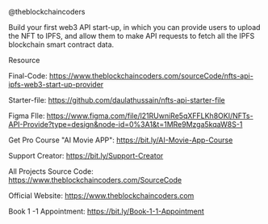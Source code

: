 
@theblockchaincoders

Build your first web3 API start-up, in which you can provide users to upload the NFT to IPFS, and allow them to make API requests to fetch all the IPFS blockchain smart contract data.

Resource

Final-Code: https://www.theblockchaincoders.com/sourceCode/nfts-api-ipfs-web3-start-up-provider

Starter-file: https://github.com/daulathussain/nfts-api-starter-file

Figma FIle: https://www.figma.com/file/l21RUwniRe5qXFFLKh8OKI/NFTs-API-Provide?type=design&node-id=0%3A1&t=1MRe9Mzga5kqaW8S-1

Get Pro Course "AI Movie APP": https://bit.ly/AI-Movie-App-Course

Support Creator: https://bit.ly/Support-Creator

All Projects Source Code: https://www.theblockchaincoders.com/SourceCode

Official Website: https://www.theblockchaincoders.com

Book 1 -1 Appointment: https://bit.ly/Book-1-1-Appointment
